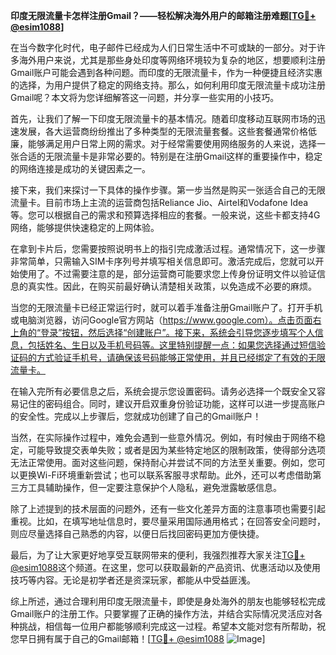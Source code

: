 **印度无限流量卡怎样注册Gmail？——轻松解决海外用户的邮箱注册难题[[TG💪+ @esim1088](https://t.me/s/esim1088)]**

在当今数字化时代，电子邮件已经成为人们日常生活中不可或缺的一部分。对于许多海外用户来说，尤其是那些身处印度等网络环境较为复杂的地区，想要顺利注册Gmail账户可能会遇到各种问题。而印度的无限流量卡，作为一种便捷且经济实惠的选择，为用户提供了稳定的网络支持。那么，如何利用印度无限流量卡成功注册Gmail呢？本文将为您详细解答这一问题，并分享一些实用的小技巧。

首先，让我们了解一下印度无限流量卡的基本情况。随着印度移动互联网市场的迅速发展，各大运营商纷纷推出了多种类型的无限流量套餐。这些套餐通常价格低廉，能够满足用户日常上网的需求。对于经常需要使用网络服务的人来说，选择一张合适的无限流量卡是非常必要的。特别是在注册Gmail这样的重要操作中，稳定的网络连接是成功的关键因素之一。

接下来，我们来探讨一下具体的操作步骤。第一步当然是购买一张适合自己的无限流量卡。目前市场上主流的运营商包括Reliance Jio、Airtel和Vodafone Idea等。您可以根据自己的需求和预算选择相应的套餐。一般来说，这些卡都支持4G网络，能够提供快速稳定的上网体验。

在拿到卡片后，您需要按照说明书上的指引完成激活过程。通常情况下，这一步骤非常简单，只需输入SIM卡序列号并填写相关信息即可。激活完成后，您就可以开始使用了。不过需要注意的是，部分运营商可能要求您上传身份证明文件以验证信息的真实性。因此，在购买前最好确认清楚相关政策，以免造成不必要的麻烦。

当您的无限流量卡已经正常运行时，就可以着手准备注册Gmail账户了。打开手机或电脑浏览器，访问Google官方网站（https://www.google.com）。点击页面右上角的“登录”按钮，然后选择“创建账户”。接下来，系统会引导您逐步填写个人信息，包括姓名、生日以及手机号码等。这里特别提醒一点：如果您选择通过短信验证码的方式验证手机号，请确保该号码能够正常使用，并且已经绑定了有效的无限流量卡。

在输入完所有必要信息之后，系统会提示您设置密码。请务必选择一个既安全又容易记住的密码组合。同时，建议开启双重身份验证功能，这样可以进一步提高账户的安全性。完成以上步骤后，您就成功创建了自己的Gmail账户！

当然，在实际操作过程中，难免会遇到一些意外情况。例如，有时候由于网络不稳定，可能导致提交表单失败；或者是因为某些特定地区的限制政策，使得部分选项无法正常使用。面对这些问题，保持耐心并尝试不同的方法至关重要。例如，您可以更换Wi-Fi环境重新尝试；也可以联系客服寻求帮助。此外，还可以考虑借助第三方工具辅助操作，但一定要注意保护个人隐私，避免泄露敏感信息。

除了上述提到的技术层面的问题外，还有一些文化差异方面的注意事项也需要引起重视。比如，在填写地址信息时，要尽量采用国际通用格式；在回答安全问题时，则应尽量选择自己熟悉的内容，以便日后找回密码更加方便快捷。

最后，为了让大家更好地享受互联网带来的便利，我强烈推荐大家关注[TG💪+ @esim1088](https://t.me/s/esim1088)这个频道。在这里，您可以获取最新的产品资讯、优惠活动以及使用技巧等内容。无论是初学者还是资深玩家，都能从中受益匪浅。

综上所述，通过合理利用印度无限流量卡，即使是身处海外的朋友也能够轻松完成Gmail账户的注册工作。只要掌握了正确的操作方法，并结合实际情况灵活应对各种挑战，相信每一位用户都能够顺利完成这一过程。希望本文能对您有所帮助，祝您早日拥有属于自己的Gmail邮箱！[[TG💪+ @esim1088](https://t.me/s/esim1088) ![Image](https://i.postimg.cc/4NQfJmqS/Snipaste-2025-05-13-00-14-12.png)]